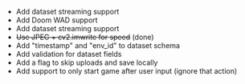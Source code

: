 - Add dataset streaming support
- Add Doom WAD support
- Add dataset streaming support
- ~~Use JPEG + cv2.imwrite for speed~~ (done)
- Add "timestamp" and "env_id" to dataset schema
- Add validation for dataset fields
- Add a flag to skip uploads and save locally
- Add support to only start game after user input (ignore that action)
